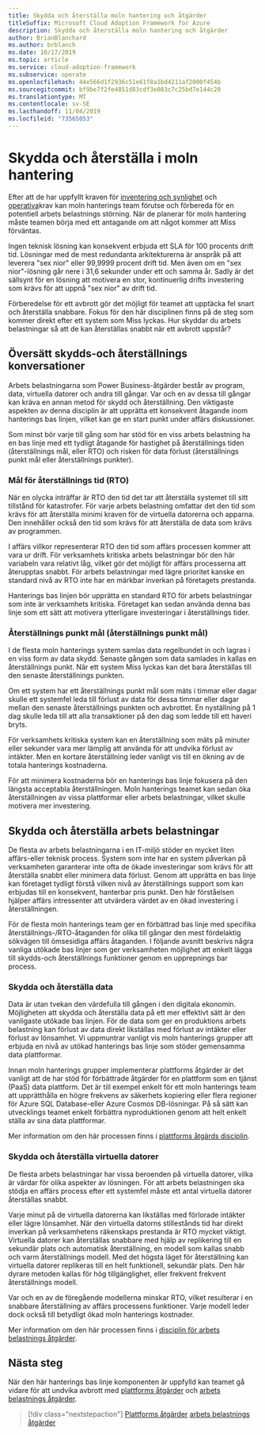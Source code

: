 ```yaml
---
title: Skydda och återställa moln hantering och åtgärder
titleSuffix: Microsoft Cloud Adoption Framework for Azure
description: Skydda och återställa moln hantering och åtgärder
author: BrianBlanchard
ms.author: brblanch
ms.date: 10/17/2019
ms.topic: article
ms.service: cloud-adoption-framework
ms.subservice: operate
ms.openlocfilehash: 44e566d1f2936c51e61f8a1bd4211af2000f454b
ms.sourcegitcommit: bf9be7f2fe4851d83cdf3e083c7c25bd7e144c20
ms.translationtype: MT
ms.contentlocale: sv-SE
ms.lasthandoff: 11/04/2019
ms.locfileid: "73565053"
---
```

# <a name="protect-and-recover-in-cloud-management"></a>Skydda och återställa i moln hantering

Efter att de har uppfyllt kraven för [inventering och synlighet](./inventory.md) och [operativa](./operational-compliance.md)krav kan moln hanterings team förutse och förbereda för en potentiell arbets belastnings störning. När de planerar för moln hantering måste teamen börja med ett antagande om att något kommer att Miss förväntas.

Ingen teknisk lösning kan konsekvent erbjuda ett SLA för 100 procents drift tid. Lösningar med de mest redundanta arkitekturerna är anspråk på att leverera "sex nior" eller 99,9999 procent drift tid. Men även om en "sex nior"-lösning går nere i 31,6 sekunder under ett och samma år. Sadly är det sällsynt för en lösning att motivera en stor, kontinuerlig drifts investering som krävs för att uppnå "sex nior" av drift tid.

Förberedelse för ett avbrott gör det möjligt för teamet att upptäcka fel snart och återställa snabbare. Fokus för den här disciplinen finns på de steg som kommer direkt efter ett system som Miss lyckas. Hur skyddar du arbets belastningar så att de kan återställas snabbt när ett avbrott uppstår?

## <a name="translate-protection-and-recovery-conversations"></a>Översätt skydds-och återställnings konversationer

Arbets belastningarna som Power Business-åtgärder består av program, data, virtuella datorer och andra till gångar. Var och en av dessa till gångar kan kräva en annan metod för skydd och återställning. Den viktigaste aspekten av denna disciplin är att upprätta ett konsekvent åtagande inom hanterings bas linjen, vilket kan ge en start punkt under affärs diskussioner.

Som minst bör varje till gång som har stöd för en viss arbets belastning ha en bas linje med ett tydligt åtagande för hastighet på återställnings tiden (återställnings mål, eller RTO) och risken för data förlust (återställnings punkt mål eller återställnings punkter).

### <a name="recovery-time-objectives-rto"></a>Mål för återställnings tid (RTO)

När en olycka inträffar är RTO den tid det tar att återställa systemet till sitt tillstånd för katastrofer. För varje arbets belastning omfattar det den tid som krävs för att återställa minimi kraven för de virtuella datorerna och apparna. Den innehåller också den tid som krävs för att återställa de data som krävs av programmen.

I affärs villkor representerar RTO den tid som affärs processen kommer att vara ur drift. För verksamhets kritiska arbets belastningar bör den här variabeln vara relativt låg, vilket gör det möjligt för affärs processerna att återupptas snabbt. För arbets belastningar med lägre prioritet kanske en standard nivå av RTO inte har en märkbar inverkan på företagets prestanda.

Hanterings bas linjen bör upprätta en standard RTO för arbets belastningar som inte är verksamhets kritiska. Företaget kan sedan använda denna bas linje som ett sätt att motivera ytterligare investeringar i återställnings tider.

### <a name="recovery-point-objectives-rpo"></a>Återställnings punkt mål (återställnings punkt mål)

I de flesta moln hanterings system samlas data regelbundet in och lagras i en viss form av data skydd. Senaste gången som data samlades in kallas en återställnings punkt. När ett system Miss lyckas kan det bara återställas till den senaste återställnings punkten.

Om ett system har ett återställnings punkt mål som mäts i timmar eller dagar skulle ett systemfel leda till förlust av data för dessa timmar eller dagar mellan den senaste återställnings punkten och avbrottet. En nyställning på 1 dag skulle leda till att alla transaktioner på den dag som ledde till ett haveri bryts.

För verksamhets kritiska system kan en återställning som mäts på minuter eller sekunder vara mer lämplig att använda för att undvika förlust av intäkter. Men en kortare återställning leder vanligt vis till en ökning av de totala hanterings kostnaderna.

För att minimera kostnaderna bör en hanterings bas linje fokusera på den längsta acceptabla återställningen. Moln hanterings teamet kan sedan öka återställningen av vissa plattformar eller arbets belastningar, vilket skulle motivera mer investering.

## <a name="protect-and-recover-workloads"></a>Skydda och återställa arbets belastningar

De flesta av arbets belastningarna i en IT-miljö stöder en mycket liten affärs-eller teknisk process. System som inte har en system påverkan på verksamheten garanterar inte ofta de ökade investeringar som krävs för att återställa snabbt eller minimera data förlust. Genom att upprätta en bas linje kan företaget tydligt förstå vilken nivå av återställnings support som kan erbjudas till en konsekvent, hanterbar pris punkt. Den här förståelsen hjälper affärs intressenter att utvärdera värdet av en ökad investering i återställningen.

För de flesta moln hanterings team ger en förbättrad bas linje med specifika återställnings-/RTO-åtaganden för olika till gångar den mest fördelaktig sökvägen till ömsesidiga affärs åtaganden. I följande avsnitt beskrivs några vanliga utökade bas linjer som ger verksamheten möjlighet att enkelt lägga till skydds-och återställnings funktioner genom en upprepnings bar process.

### <a name="protect-and-recover-data"></a>Skydda och återställa data

Data är utan tvekan den värdefulla till gången i den digitala ekonomin. Möjligheten att skydda och återställa data på ett mer effektivt sätt är den vanligaste utökade bas linjen. För de data som ger en produktions arbets belastning kan förlust av data direkt likställas med förlust av intäkter eller förlust av lönsamhet. Vi uppmuntrar vanligt vis moln hanterings grupper att erbjuda en nivå av utökad hanterings bas linje som stöder gemensamma data plattformar.

Innan moln hanterings grupper implementerar plattforms åtgärder är det vanligt att de har stöd för förbättrade åtgärder för en plattform som en tjänst (PaaS) data plattform. Det är till exempel enkelt för ett moln hanterings team att upprätthålla en högre frekvens av säkerhets kopiering eller flera regioner för Azure SQL Database-eller Azure Cosmos DB-lösningar. På så sätt kan utvecklings teamet enkelt förbättra nyproduktionen genom att helt enkelt ställa av sina data plattformar.

Mer information om den här processen finns i [plattforms åtgärds disciplin](./platform.md).

### <a name="protect-and-recover-vms"></a>Skydda och återställa virtuella datorer

De flesta arbets belastningar har vissa beroenden på virtuella datorer, vilka är värdar för olika aspekter av lösningen. För att arbets belastningen ska stödja en affärs process efter ett systemfel måste ett antal virtuella datorer återställas snabbt.

Varje minut på de virtuella datorerna kan likställas med förlorade intäkter eller lägre lönsamhet. När den virtuella datorns stillestånds tid har direkt inverkan på verksamhetens räkenskaps prestanda är RTO mycket viktigt. Virtuella datorer kan återställas snabbare med hjälp av replikering till en sekundär plats och automatisk återställning, en modell som kallas snabb och varm återställnings modell. Med det högsta läget för återställning kan virtuella datorer replikeras till en helt funktionell, sekundär plats. Den här dyrare metoden kallas för hög tillgänglighet, eller frekvent frekvent återställnings modell.

Var och en av de föregående modellerna minskar RTO, vilket resulterar i en snabbare återställning av affärs processens funktioner. Varje modell leder dock också till betydligt ökad moln hanterings kostnader.

Mer information om den här processen finns i [disciplin för arbets belastnings åtgärder](./workload.md).

## <a name="next-steps"></a>Nästa steg

När den här hanterings bas linje komponenten är uppfylld kan teamet gå vidare för att undvika avbrott med [plattforms åtgärder](./platform.md) och [arbets belastnings åtgärder](./workload.md).

> [!div class="nextstepaction"]
> [Plattforms åtgärder](./platform.md)
> [arbets belastnings åtgärder](./workload.md)
